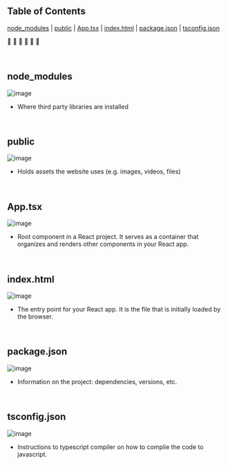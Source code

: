 ## Table of Contents

[node_modules](#node_modules)  |   [public](#public)   |   [App.tsx](#apptsx)  |   [index.html](#indexhtml)  |   [package.json](#packagejson)  |   [tsconfig.json](#tsconfigjson)  

:tiger: :high_brightness: :crown: :banana: :taxi: :tiger:

<br>


## node_modules
![image](https://github.com/lillyxcko/React-Notebook/assets/79551113/62ad1e9d-f4ae-45a2-966f-86ed5c197ce8)

- Where third party libraries are installed
<br>

## public
![image](https://github.com/lillyxcko/React-Notebook/assets/79551113/67d9e337-0128-4e38-9433-97e0d320b171)
- Holds assets the website uses (e.g. images, videos, files)
<br>

## App.tsx
![image](https://github.com/lillyxcko/React-Notebook/assets/79551113/d214b60b-48a3-4cf0-a7eb-401cbc62fe40)
- Root component in a React project. It serves as a container that organizes and renders other components in your React app.
<br>

## index.html
![image](https://github.com/lillyxcko/React-Notebook/assets/79551113/36264b35-7f3b-4e16-9706-b48e7264f2d0)
- The entry point for your React app. It is the file that is initially loaded by the browser.
<br>

## package.json
![image](https://github.com/lillyxcko/React-Notebook/assets/79551113/8918a85b-6d89-44d6-9393-f5aa918f202c)
- Information on the project: dependencies, versions, etc.
<br>

## tsconfig.json
![image](https://github.com/lillyxcko/React-Notebook/assets/79551113/f0e500ae-fd17-4c7b-96ad-695336acaa3f)
- Instructions to typescript compiler on how to complie the code to javascript. 
